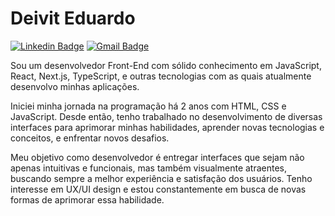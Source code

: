 # Deivit Eduardo

[![Linkedin Badge](https://img.shields.io/badge/-Deivit%20Eduardo-EA580C?style=flat-square&logo=Linkedin&logoColor=white&link=https://www.linkedin.com/in/deivit-eduardo/)](https://www.linkedin.com/in/iuricode/) 
[![Gmail Badge](https://img.shields.io/badge/-deiviteduardo87@gmail.com-EA580C?style=flat-square&logo=Gmail&logoColor=white&link=mailto:deiviteduardo87@gmail.com)](mailto:deiviteduardo87@gmail.com)

Sou um desenvolvedor Front-End com sólido conhecimento em JavaScript, React, Next.js, TypeScript, e outras tecnologias com as quais atualmente desenvolvo minhas aplicações.

Iniciei minha jornada na programação há 2 anos com HTML, CSS e JavaScript. Desde então, tenho trabalhado no desenvolvimento de diversas interfaces para aprimorar minhas habilidades, aprender novas tecnologias e conceitos, e enfrentar novos desafios.

Meu objetivo como desenvolvedor é entregar interfaces que sejam não apenas intuitivas e funcionais, mas também visualmente atraentes, buscando sempre a melhor experiência e satisfação dos usuários. Tenho interesse em UX/UI design e estou constantemente em busca de novas formas de aprimorar essa habilidade.
